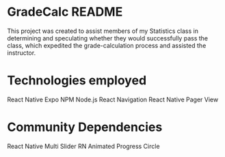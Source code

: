 # GradeCalc README
This project was created to assist members of my Statistics class in determining and speculating whether they would successfully pass the class, which expedited the grade-calculation process and assisted the instructor.

# Technologies employed
React Native
Expo
NPM
Node.js
React Navigation
React Native Pager View

# Community Dependencies
React Native Multi Slider
RN Animated Progress Circle
